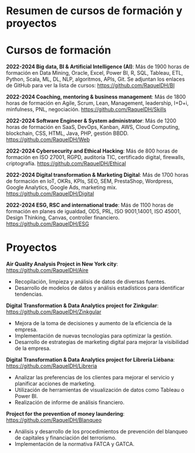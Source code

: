 # Resumen de cursos de formación y proyectos
# Cursos de formación
**2022-2024	Big data, BI & Artificial Intelligence (AI)**: Más de 1900 horas de formación en Data Mining, Oracle, Excel, Power BI, R, SQL, Tableau, ETL, Python, Scala, ML, DL, NLP, algoritmos, APIs, Git. Se adjuntan los enlaces de GitHub para ver la lista de cursos: https://github.com/RaquelDH/BI

**2022-2024 Coaching, mentoring & business management**: Más de 1800 horas de formación en Agile, Scrum, Lean, Management, leadership, I+D+i, minfulness, PNL, negociación. https://github.com/RaquelDH/Skills
 
**2022-2024 Software Engineer & System administrator**: Más de 1200 horas de formación en SaaS, DevOps, Kanban, AWS, Cloud Computing, blockchain, CSS, HTML, Java, PHP, gestión BBDD. https://github.com/RaquelDH/Web

**2022-2024	Cybersecurity and Ethical Hacking**: Más de 800 horas de formación en ISO 27001, RGPD, auditoría TIC, certificado digital, firewalls, criptografía. https://github.com/RaquelDH/Ethical

**2022-2024	Digital transformation & Marketing Digital**: Más de 1700 horas de formación en IoT, OKRs, KPIs, SEO, SEM, PrestaShop, Wordpress, Google Analytics, Google Ads, marketing mix. https://github.com/RaquelDH/Digital

**2022-2024	ESG, RSC and international trade**: Más de 1100 horas de formación en planes de igualdad, ODS, PRL, ISO 9001,14001, ISO 45001, Design Thinking, Canvas, controller financiero. https://github.com/RaquelDH/ESG

# Proyectos
**Air Quality Analysis Project in New York city**: https://github.com/RaquelDH/Aire
- Recopilación, limpieza y análisis de datos de diversas fuentes.
- Desarrollo de modelos de datos y análisis estadísticos para identificar tendencias.

**Digital Transformation & Data Analytics project for Zinkgular**: https://github.com/RaquelDH/Zinkgular
- Mejora de la toma de decisiones y aumento de la eficiencia de la empresa.
- Implementación de nuevas tecnologías para optimizar la gestión.
- Desarrollo de estrategias de marketing digital para mejorar la visibilidad de la empresa.

**Digital Transformation & Data Analytics project for Librería Liébana**: https://github.com/RaquelDH/Libreria
- Analizar las preferencias de los clientes para mejorar el servicio y planificar acciones de marketing.
- Utilización de herramientas de visualización de datos como Tableau o Power BI.
- Realización de informe de análisis financiero. 

**Project for the prevention of money laundering**: https://github.com/RaquelDH/Blanqueo
- Análisis y desarrollo de los procedimientos de prevención del blanqueo de capitales y financiación del terrorismo.
- Implementación de la normativa FATCA y GATCA.
